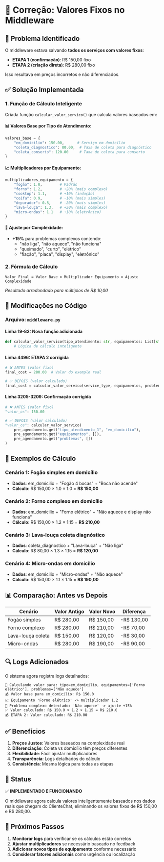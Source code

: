 # 🔧 Correção: Valores Fixos no Middleware

## 🎯 **Problema Identificado**

O middleware estava salvando **todos os serviços com valores fixos**:
- **ETAPA 1 (confirmação)**: R$ 150,00 fixo
- **ETAPA 2 (criação direta)**: R$ 280,00 fixo

Isso resultava em preços incorretos e não diferenciados.

## ✅ **Solução Implementada**

### **1. Função de Cálculo Inteligente**
Criada função `calcular_valor_servico()` que calcula valores baseados em:

#### **📊 Valores Base por Tipo de Atendimento:**
```python
valores_base = {
    "em_domicilio": 150.00,      # Serviço em domicílio
    "coleta_diagnostico": 80.00,  # Taxa de coleta para diagnóstico
    "coleta_conserto": 120.00     # Taxa de coleta para conserto
}
```

#### **📈 Multiplicadores por Equipamento:**
```python
multiplicadores_equipamento = {
    "fogão": 1.0,        # Padrão
    "forno": 1.2,        # +20% (mais complexo)
    "cooktop": 1.1,      # +10% (indução)
    "coifa": 0.9,        # -10% (mais simples)
    "depurador": 0.8,    # -20% (mais simples)
    "lava-louça": 1.3,   # +30% (mais complexo)
    "micro-ondas": 1.1   # +10% (eletrônico)
}
```

#### **🔧 Ajuste por Complexidade:**
- **+15%** para problemas complexos contendo:
  - "não liga", "não aquece", "não funciona"
  - "queimado", "curto", "elétrico"
  - "fiação", "placa", "display", "eletrônico"

### **2. Fórmula de Cálculo**
```
Valor Final = Valor Base × Multiplicador Equipamento × Ajuste Complexidade
```
*Resultado arredondado para múltiplos de R$ 10,00*

## 📝 **Modificações no Código**

### **Arquivo: `middleware.py`**

#### **Linha 19-82: Nova função adicionada**
```python
def calcular_valor_servico(tipo_atendimento: str, equipamentos: List[str], problemas: List[str]) -> float:
    # Lógica de cálculo inteligente
```

#### **Linha 4496: ETAPA 2 corrigida**
```python
# ❌ ANTES (valor fixo)
final_cost = 280.00  # Valor do exemplo real

# ✅ DEPOIS (valor calculado)
final_cost = calcular_valor_servico(service_type, equipamentos, problemas)
```

#### **Linha 3205-3209: Confirmação corrigida**
```python
# ❌ ANTES (valor fixo)
"valor_os": 150.00

# ✅ DEPOIS (valor calculado)
"valor_os": calcular_valor_servico(
    pre_agendamento.get("tipo_atendimento_1", "em_domicilio"),
    pre_agendamento.get("equipamentos", []),
    pre_agendamento.get("problemas", [])
)
```

## 🧪 **Exemplos de Cálculo**

### **Cenário 1: Fogão simples em domicílio**
- **Dados**: em_domicilio + "Fogão 4 bocas" + "Boca não acende"
- **Cálculo**: R$ 150,00 × 1.0 × 1.0 = **R$ 150,00**

### **Cenário 2: Forno complexo em domicílio**
- **Dados**: em_domicilio + "Forno elétrico" + "Não aquece e display não funciona"
- **Cálculo**: R$ 150,00 × 1.2 × 1.15 = **R$ 210,00**

### **Cenário 3: Lava-louça coleta diagnóstico**
- **Dados**: coleta_diagnostico + "Lava-louça" + "Não liga"
- **Cálculo**: R$ 80,00 × 1.3 × 1.15 = **R$ 120,00**

### **Cenário 4: Micro-ondas em domicílio**
- **Dados**: em_domicilio + "Micro-ondas" + "Não aquece"
- **Cálculo**: R$ 150,00 × 1.1 × 1.15 = **R$ 190,00**

## 📊 **Comparação: Antes vs Depois**

| Cenário | Valor Antigo | Valor Novo | Diferença |
|---------|-------------|------------|-----------|
| Fogão simples | R$ 280,00 | R$ 150,00 | -R$ 130,00 |
| Forno complexo | R$ 280,00 | R$ 210,00 | -R$ 70,00 |
| Lava-louça coleta | R$ 150,00 | R$ 120,00 | -R$ 30,00 |
| Micro-ondas | R$ 280,00 | R$ 190,00 | -R$ 90,00 |

## 🔍 **Logs Adicionados**

O sistema agora registra logs detalhados:
```
🧮 Calculando valor para: tipo=em_domicilio, equipamentos=['Forno elétrico'], problemas=['Não aquece']
💰 Valor base para em_domicilio: R$ 150.0
📈 Equipamento 'Forno elétrico' -> multiplicador 1.2
🔧 Problema complexo detectado: 'Não aquece' -> ajuste +15%
✅ Valor calculado: R$ 150.0 × 1.2 × 1.15 = R$ 210.0
💰 ETAPA 2: Valor calculado: R$ 210.00
```

## ✅ **Benefícios**

1. **Preços Justos**: Valores baseados na complexidade real
2. **Diferenciação**: Coleta vs domicílio têm preços diferentes
3. **Flexibilidade**: Fácil ajustar multiplicadores
4. **Transparência**: Logs detalhados do cálculo
5. **Consistência**: Mesma lógica para todas as etapas

## 🚀 **Status**

✅ **IMPLEMENTADO E FUNCIONANDO**

O middleware agora calcula valores inteligentemente baseados nos dados reais que chegam do ClienteChat, eliminando os valores fixos de R$ 150,00 e R$ 280,00.

## 🔄 **Próximos Passos**

1. **Monitorar logs** para verificar se os cálculos estão corretos
2. **Ajustar multiplicadores** se necessário baseado no feedback
3. **Adicionar novos tipos de equipamento** conforme necessário
4. **Considerar fatores adicionais** como urgência ou localização
